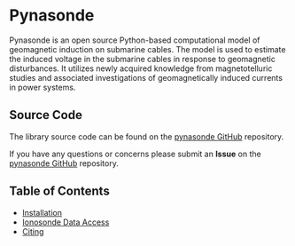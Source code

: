 <!-- 
Author(s): Shibaji Chakraborty

Disclaimer:

-->

# Pynasonde
Pynasonde is an open source Python-based computational model of geomagnetic induction on submarine cables. The model is used to estimate the induced voltage in the submarine cables in response to geomagnetic disturbances. It utilizes newly acquired knowledge from magnetotelluric studies and associated investigations of geomagnetically induced currents in power systems.

## Source Code 

The library source code can be found on the [pynasonde GitHub](https://github.com/shibaji7/pynasonde) repository. 

If you have any questions or concerns please submit an **Issue** on the [pynasonde GitHub](https://github.com/shibaji7/pynasonde) repository. 

## Table of Contents 
  - [Installation](user/install.md)
  - [Ionosonde Data Access](user/ionosonde.md)
  - [Citing](user/citing.md)
